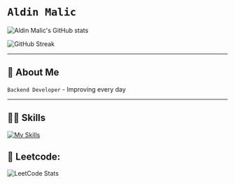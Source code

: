 # `Aldin Malic`

![Aldin Malic's GitHub stats](https://github-readme-stats-three-topaz-49.vercel.app/api?username=ALADIN847&theme=rose_pine&count_private=true&show_icons=true&hide=stars,issues)

![GitHub Streak](https://streak-stats.demolab.com?user=ALADIN847&theme=dracula&hide_border=true&count_private=true)

---

## 🚀 About Me

`Backend Developer` - Improving every day

---

## 👨‍💻 Skills

[![My Skills](https://skillicons.dev/icons?i=html,css,js,python,flask,fastapi,django,go,express,nodejs,mysql,mongodb,aws,gcp,docker,postman,vercel,firebase,stackoverflow)](https://skillicons.dev)

## 🧠 Leetcode:

![LeetCode Stats](https://leetcard.jacoblin.cool/ALADIN847?theme=dark&font=Tajawal)
